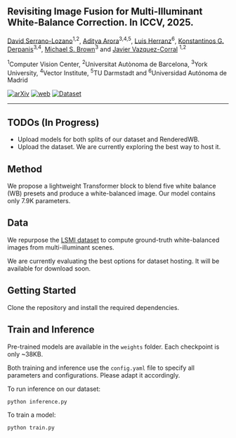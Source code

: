## Revisiting Image Fusion for Multi-Illuminant White-Balance Correction. In ICCV, 2025.

[David Serrano-Lozano](https://davidserra9.github.io/)<sup>1,2</sup>, [Aditya Arora](https://adityac8.github.io/)<sup>3,4,5</sup>, [Luis Herranz](https://www.lherranz.org/)<sup>6</sup>, [Konstantinos G. Derpanis](https://csprofkgd.github.io/)<sup>3,4</sup>, [Michael S. Brown](https://www.cse.yorku.ca/~mbrown/)<sup>3</sup> and [Javier Vazquez-Corral](https://jvazquezcorral.github.io/) <sup>1,2</sup>

<sup>1</sup>Computer Vision Center,
<sup>2</sup>Universitat Autònoma de Barcelona,
<sup>3</sup>York University,
<sup>4</sup>Vector Institute,
<sup>5</sup>TU Darmstadt and
<sup>6</sup>Universidad Autónoma de Madrid

[![arXiv](https://img.shields.io/badge/ArXiv-Paper-B31B1B)](https://arxiv.org/abs/2503.14774)
[![web](https://img.shields.io/badge/Project-Page-black)](https://davidserra9.github.io/revisitingmiwb)
[![Dataset](https://img.shields.io/badge/Dataset-Soon-yellow)]()

***

## TODOs (In Progress)

- Upload models for both splits of our dataset and RenderedWB.
- Upload the dataset. We are currently exploring the best way to host it.

## Method

We propose a lightweight Transformer block to blend five white balance (WB) presets and produce a white-balanced image. Our model contains only 7.9K parameters.

## Data

We repurpose the [LSMI dataset](https://www.dykim.me/projects/lsmi) to compute ground-truth white-balanced images from multi-illuminant scenes.

We are currently evaluating the best options for dataset hosting. It will be available for download soon.

## Getting Started

Clone the repository and install the required dependencies.

## Train and Inference

Pre-trained models are available in the `weights` folder. Each checkpoint is only ~38KB.

Both training and inference use the `config.yaml` file to specify all parameters and configurations. Please adapt it accordingly.

To run inference on our dataset:
```bash
python inference.py
```

To train a model:
```bash
python train.py
```